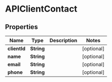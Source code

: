 

# APIClientContact


## Properties

| Name | Type | Description | Notes |
|------------ | ------------- | ------------- | -------------|
|**clientId** | **String** |  |  [optional] |
|**name** | **String** |  |  [optional] |
|**email** | **String** |  |  [optional] |
|**phone** | **String** |  |  [optional] |



